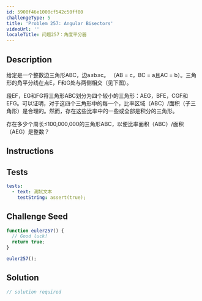 ```yaml
---
id: 5900f46e1000cf542c50ff80
challengeType: 5
title: 'Problem 257: Angular Bisectors'
videoUrl: ''
localeTitle: 问题257：角度平分器
---
```


## Description
<section id="description">给定是一个整数边三角形ABC，边a≤b≤c。 （AB = c，BC = a且AC = b）。三角形的角平分线在点E，F和G处与两侧相交（见下图）。 <p>段EF，EG和FG将三角形ABC划分为四个较小的三角形：AEG，BFE，CGF和EFG。可以证明，对于这四个三角形中的每一个，比率区域（ABC）/面积（子三角形）是合理的。然而，存在这些比率中的一些或全部是积分的三角形。 </p><p>存在多少个周长≤100,000,000的三角形ABC，以便比率面积（ABC）/面积（AEG）是整数？ </p></section>

## Instructions
<section id="instructions">
</section>

## Tests
<section id='tests'>

```yml
tests:
  - text: 測試文本
    testString: assert(true);

```

</section>

## Challenge Seed
<section id='challengeSeed'>

<div id='js-seed'>

```js
function euler257() {
  // Good luck!
  return true;
}

euler257();

```

</div>



</section>

## Solution
<section id='solution'>

```js
// solution required
```
</section>
